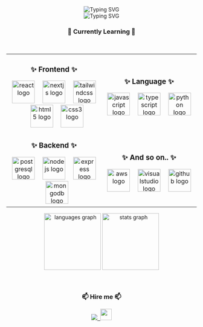 <div align="center">
  <img
    src="https://readme-typing-svg.herokuapp.com?font=Fira+Code&weight=500&size=40&duration=2000&pause=1000&color=808080&center=true&vCenter=true&repeat=false&width=435&lines=Junbae+Hyun"
    alt="Typing SVG" />
</div>

<div align="center">
  <img
    src="https://readme-typing-svg.herokuapp.com?font=Fira+Code&size=20&duration=2000&pause=300&color=808080&center=true&vCenter=true&width=435&lines=Future+Developer;Leaning+Solver;Hire+me"
    alt="Typing SVG" />
</div>

<h3 align="center">💫 Currently Learning 💫</h3>

<br />

<table align="center" border="0">
  <tr>
    <td width="50%" align="center">
      <h3>✨ Frontend ✨</h3>
      <img src="https://cdn.jsdelivr.net/gh/devicons/devicon/icons/react/react-original.svg" height="60"
        alt="react logo" />
      <img width="12" />
      <img src="https://cdn.jsdelivr.net/gh/devicons/devicon/icons/nextjs/nextjs-original.svg" height="60"
        alt="nextjs logo" />
      <img width="12" />
      <img src="https://cdn.simpleicons.org/tailwindcss/06B6D4" height="60" alt="tailwindcss logo" />
      <img width="12" />
      <img src="https://cdn.jsdelivr.net/gh/devicons/devicon/icons/html5/html5-original.svg" height="60"
        alt="html5 logo" />
      <img width="12" />
      <img src="https://cdn.jsdelivr.net/gh/devicons/devicon/icons/css3/css3-original.svg" height="60"
        alt="css3 logo" />
    </td>
    <td width="50%" align="center">
      <h3>✨ Language ✨</h3>
      <img src="https://cdn.jsdelivr.net/gh/devicons/devicon/icons/javascript/javascript-original.svg" height="60"
        alt="javascript logo" />
      <img width="12" />
      <img src="https://cdn.jsdelivr.net/gh/devicons/devicon/icons/typescript/typescript-original.svg" height="60"
        alt="typescript logo" />
      <img width="12" />
      <img src="https://cdn.jsdelivr.net/gh/devicons/devicon/icons/python/python-original.svg" height="60"
        alt="python logo" />
      <img width="12" />
      
  </tr>
  <tr>
    <td align="center">
      <h3>✨ Backend ✨</h3>
      <img src="https://cdn.jsdelivr.net/gh/devicons/devicon/icons/postgresql/postgresql-original.svg" height="60"
        alt="postgresql logo" />
      <img width="12" />
      <img src="https://cdn.jsdelivr.net/gh/devicons/devicon/icons/nodejs/nodejs-original.svg" height="60"
        alt="nodejs logo" />
      <img width="12" />
      <img src="https://skillicons.dev/icons?i=express" height="60" alt="express logo" />
      <img width="12" />
      <img src="https://cdn.jsdelivr.net/gh/devicons/devicon/icons/mongodb/mongodb-original.svg" height="60"
        alt="mongodb logo" />
    </td>
    <td align="center">
      <h3>✨ And so on.. ✨</h3>
      <img src="https://skillicons.dev/icons?i=aws" height="60" alt="aws logo" />
      <img width="12" />
      <img src="https://cdn.jsdelivr.net/gh/devicons/devicon/icons/visualstudio/visualstudio-plain.svg" height="60"
        alt="visualstudio logo" />
      <img width="12" />
      <img src="https://skillicons.dev/icons?i=github" height="60" alt="github logo" />
    </td>
  </tr>
</table>
<div align="center">
  <img
    src="https://github-readme-stats.vercel.app/api/top-langs?username=junbaehyun&show_icons=true&locale=en&layout=compact&theme=transparent"
    height="150" alt="languages graph" />
  <img src="https://github-readme-stats.vercel.app/api?username=junbaehyun&show_icons=true&theme=transparent"
    height="150" alt="stats graph" />
</div>

<br />


<br />

<h3 align="center">📫 Hire me 📫</h3>
<div align="center">
  <a href="mailto:wnsqo35@gmail.com">
    <img src="https://img.shields.io/badge/Gmail-D14836.svg?style=for-the-badge&logo=gmail&logoColor=white" />&nbsp
  </a>

  <a href="https://www.notion.so/128e951e3e618064a461c77c319274b2?v=128e951e3e6181e4a1ac000c923e8661">
    <img src="https://bizlog.me/wp-content/uploads/2021/03/notion-logo.png" width="30px">
  </a>
